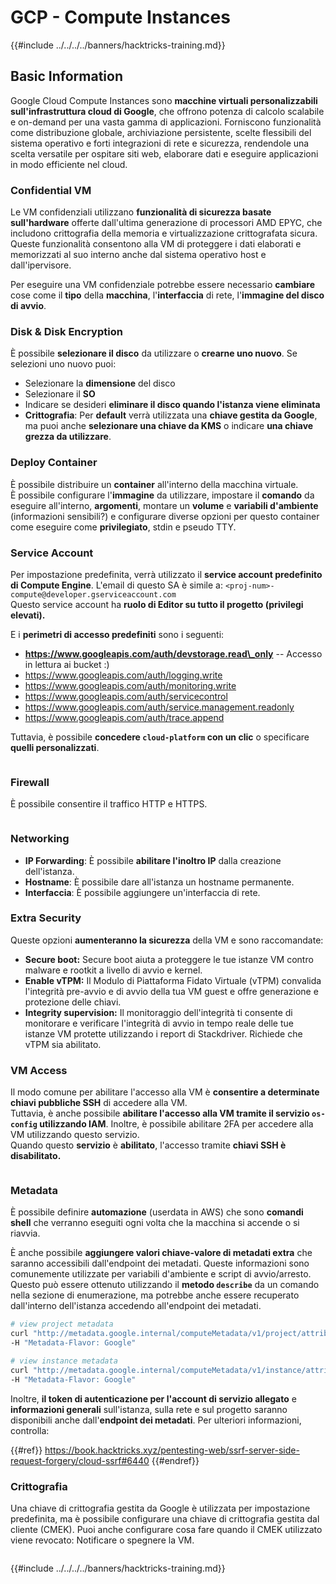 # GCP - Compute Instances

{{#include ../../../../banners/hacktricks-training.md}}

## Basic Information

Google Cloud Compute Instances sono **macchine virtuali personalizzabili sull'infrastruttura cloud di Google**, che offrono potenza di calcolo scalabile e on-demand per una vasta gamma di applicazioni. Forniscono funzionalità come distribuzione globale, archiviazione persistente, scelte flessibili del sistema operativo e forti integrazioni di rete e sicurezza, rendendole una scelta versatile per ospitare siti web, elaborare dati e eseguire applicazioni in modo efficiente nel cloud.

### Confidential VM

Le VM confidenziali utilizzano **funzionalità di sicurezza basate sull'hardware** offerte dall'ultima generazione di processori AMD EPYC, che includono crittografia della memoria e virtualizzazione crittografata sicura. Queste funzionalità consentono alla VM di proteggere i dati elaborati e memorizzati al suo interno anche dal sistema operativo host e dall'ipervisore.

Per eseguire una VM confidenziale potrebbe essere necessario **cambiare** cose come il **tipo** della **macchina**, l'**interfaccia** di rete, l'**immagine del disco di avvio**.

### Disk & Disk Encryption

È possibile **selezionare il disco** da utilizzare o **crearne uno nuovo**. Se selezioni uno nuovo puoi:

- Selezionare la **dimensione** del disco
- Selezionare il **SO**
- Indicare se desideri **eliminare il disco quando l'istanza viene eliminata**
- **Crittografia**: Per **default** verrà utilizzata una **chiave gestita da Google**, ma puoi anche **selezionare una chiave da KMS** o indicare **una chiave grezza da utilizzare**.

### Deploy Container

È possibile distribuire un **container** all'interno della macchina virtuale.\
È possibile configurare l'**immagine** da utilizzare, impostare il **comando** da eseguire all'interno, **argomenti**, montare un **volume** e **variabili d'ambiente** (informazioni sensibili?) e configurare diverse opzioni per questo container come eseguire come **privilegiato**, stdin e pseudo TTY.

### Service Account

Per impostazione predefinita, verrà utilizzato il **service account predefinito di Compute Engine**. L'email di questo SA è simile a: `<proj-num>-compute@developer.gserviceaccount.com`\
Questo service account ha **ruolo di Editor su tutto il progetto (privilegi elevati).**

E i **perimetri di accesso predefiniti** sono i seguenti:

- **https://www.googleapis.com/auth/devstorage.read\_only** -- Accesso in lettura ai bucket :)
- https://www.googleapis.com/auth/logging.write
- https://www.googleapis.com/auth/monitoring.write
- https://www.googleapis.com/auth/servicecontrol
- https://www.googleapis.com/auth/service.management.readonly
- https://www.googleapis.com/auth/trace.append

Tuttavia, è possibile **concedere `cloud-platform` con un clic** o specificare **quelli personalizzati**.

<figure><img src="../../../../images/image (327).png" alt=""><figcaption></figcaption></figure>

### Firewall

È possibile consentire il traffico HTTP e HTTPS.

<figure><img src="../../../../images/image (326).png" alt=""><figcaption></figcaption></figure>

### Networking

- **IP Forwarding**: È possibile **abilitare l'inoltro IP** dalla creazione dell'istanza.
- **Hostname**: È possibile dare all'istanza un hostname permanente.
- **Interfaccia**: È possibile aggiungere un'interfaccia di rete.

### Extra Security

Queste opzioni **aumenteranno la sicurezza** della VM e sono raccomandate:

- **Secure boot:** Secure boot aiuta a proteggere le tue istanze VM contro malware e rootkit a livello di avvio e kernel.
- **Enable vTPM:** Il Modulo di Piattaforma Fidato Virtuale (vTPM) convalida l'integrità pre-avvio e di avvio della tua VM guest e offre generazione e protezione delle chiavi.
- **Integrity supervision:** Il monitoraggio dell'integrità ti consente di monitorare e verificare l'integrità di avvio in tempo reale delle tue istanze VM protette utilizzando i report di Stackdriver. Richiede che vTPM sia abilitato.

### VM Access

Il modo comune per abilitare l'accesso alla VM è **consentire a determinate chiavi pubbliche SSH** di accedere alla VM.\
Tuttavia, è anche possibile **abilitare l'accesso alla VM tramite il servizio `os-config` utilizzando IAM**. Inoltre, è possibile abilitare 2FA per accedere alla VM utilizzando questo servizio.\
Quando questo **servizio** è **abilitato**, l'accesso tramite **chiavi SSH è disabilitato.**

<figure><img src="../../../../images/image (328).png" alt=""><figcaption></figcaption></figure>

### Metadata

È possibile definire **automazione** (userdata in AWS) che sono **comandi shell** che verranno eseguiti ogni volta che la macchina si accende o si riavvia.

È anche possibile **aggiungere valori chiave-valore di metadati extra** che saranno accessibili dall'endpoint dei metadati. Queste informazioni sono comunemente utilizzate per variabili d'ambiente e script di avvio/arresto. Questo può essere ottenuto utilizzando il **metodo `describe`** da un comando nella sezione di enumerazione, ma potrebbe anche essere recuperato dall'interno dell'istanza accedendo all'endpoint dei metadati.
```bash
# view project metadata
curl "http://metadata.google.internal/computeMetadata/v1/project/attributes/?recursive=true&alt=text" \
-H "Metadata-Flavor: Google"

# view instance metadata
curl "http://metadata.google.internal/computeMetadata/v1/instance/attributes/?recursive=true&alt=text" \
-H "Metadata-Flavor: Google"
```
Inoltre, **il token di autenticazione per l'account di servizio allegato** e **informazioni generali** sull'istanza, sulla rete e sul progetto saranno disponibili anche dall'**endpoint dei metadati**. Per ulteriori informazioni, controlla:

{{#ref}}
https://book.hacktricks.xyz/pentesting-web/ssrf-server-side-request-forgery/cloud-ssrf#6440
{{#endref}}

### Crittografia

Una chiave di crittografia gestita da Google è utilizzata per impostazione predefinita, ma è possibile configurare una chiave di crittografia gestita dal cliente (CMEK). Puoi anche configurare cosa fare quando il CMEK utilizzato viene revocato: Notificare o spegnere la VM.

<figure><img src="../../../../images/image (329).png" alt=""><figcaption></figcaption></figure>

{{#include ../../../../banners/hacktricks-training.md}}
